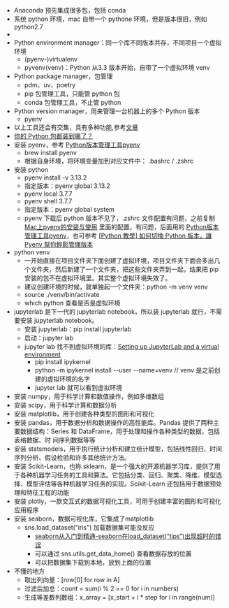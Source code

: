 
- Anaconda 预先集成很多包，包括 conda
- 系统 python 环境，mac 自带一个 pythone 环境，但是版本很旧，例如 python2.7
- 
- Python environment manager：同一个库不同版本共存，不同项目一个虚拟环境
    - (pyenv-)virtualenv
    - pyvenv(venv)：Python 从3.3 版本开始，自带了一个虚拟环境 venv
- Python package manager，包管理
    - pdm、uv、poetry
    - pip 包管理工具，只能管 python 包
    - conda 包管理工具，不止管 python
- Python version manager，用来管理一台机器上的多个 Python 版本
    - pyenv
- 以上工具还会有交集，具有多种功能,参考[文章](https://alpopkes.com/posts/python/packaging_tools/)
- [你的 Python 包都装到哪了？](https://frostming.com/2019/03-13/where-do-your-packages-go/)
- 安装 pyenv，参考 [Python版本管理工具pyenv](https://zhuanlan.zhihu.com/p/664786383)
    - brew install pyenv
    - 根据自身环境，将环境变量加到对应文件中： .bashrc / .zshrc
- 安装 python
    - pyenv install -v 3.13.2
    - 指定版本：pyenv global 3.13.2
    - pyenv local 3.7.7
    - pyenv shell 3.7.7
    - 指定版本：pyenv global system
    - pyenv 下载后 python 版本不见了，.zshrc 文件配置有问题，之前复制 [Mac上pyenv的安装与使用](https://juejin.cn/post/7056800493753860103) 里面的配置，有问题，后面用的 [Python版本管理工具pyenv](https://zhuanlan.zhihu.com/p/664786383)，也可参考 [[Python 教學] 如何切換 Python 版本，讓 Pyenv 幫你輕鬆管理版本](https://www.maxlist.xyz/2022/05/06/python-pyenv/)
- python venv
    - 一开始直接在项目文件夹下面创建了虚拟环境，项目文件夹下面会多出几个文件夹，然后新建了一个文件夹，把这些文件夹弄到一起，结果把 pip 安装的包不在虚拟环境里。其实整个虚拟环境失效了。
    - 建议创建环境的时候，就单独起一个文件夹：python -m venv venv
    - source ./venv/bin/activate
    - which python 查看是否是虚拟环境
- jupyterlab 是下一代的 jupyterlab notebook，所以装 jupyterlab 就行，不需要安装 jupyterlab notebook。
    - 安装 jupyterlab：pip install jupyterlab
    - 启动：jupyter lab
    - jupyter lab 找不到虚拟环境的库：[Setting up JupyterLab and a virtual environment](https://medium.com/@royce963/setting-up-jupyterlab-and-a-virtual-environment-c79002e0e5f7)
        - pip install ipykernel
        - python -m ipykernel install --user --name=venv // venv 是之前创建的虚拟环境的名字
        - jupyter lab 就可以看到虚拟环境
- 安装 numpy，用于科学计算和数值操作，例如多维数组
- 安装 scipy，用于科学计算和数据分析
- 安装 matplotlib，用于创建各种类型的图形和可视化
- 安装 pandas，用于数据分析和数据操作的高性能库。Pandas 提供了两种主要数据结构：Series 和 DataFrame，用于处理和操作各种类型的数据，包括表格数据、时
间序列数据等等
- 安装 statsmodels，用于执行统计分析和建立统计模型，包括线性回归、时间序列分析、假设检验和许多其他统计方法。
- 安装 Scikit-Learn，也称 sklearn，是一个强大的开源机器学习库，提供了用于各种机器学习任务的工具和算法。它包括分类、回归、聚类、降维、模型选择、模型评估等各种机器学习任务的实现。Scikit-Learn 还包括用于数据预处理和特征工程的功能
- 安装 plotly，一款交互式的数据可视化工具，可用于创建丰富的图形和可视化应用程序
- 安装 seaborn，数据可视化库，它集成了matplotlib
    - sns.load_dataset("iris") 加载数据集可能没反应
        - [seaborn从入门到精通-seaborn在load_dataset(“tips“)出现超时的错误](https://cloud.tencent.com/developer/article/2343610)
        - 可以通过 sns.utils.get_data_home() 查看数据存放的位置
        - 可以把数据集下载到本地，放到上面的位置
- 不懂的地方
    - 取出列向量：[row[0] for row in A]
    - 过滤后加总：count = sum(i % 2 == 0 for i in numbers)
    - 生成等差数列数组：x_array = [x_start + i * step for i in range(num)]
